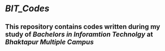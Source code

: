 # ***BIT_Codes***
## This repository contains codes written during my study of *Bachelors in Inforamtion Technolgy* at *Bhaktapur Multiple Campus*